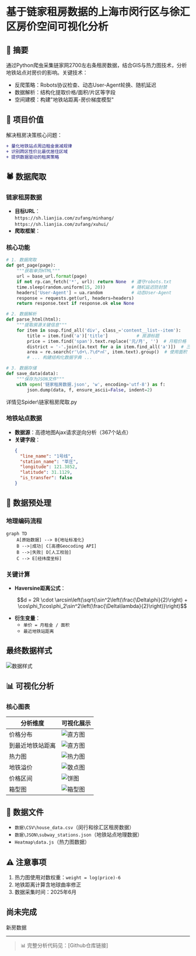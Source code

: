 
# 基于链家租房数据的上海市闵行区与徐汇区房价空间可视化分析

## 📌 摘要
通过Python爬虫采集链家网2700左右条租房数据，结合GIS与热力图技术，分析地铁站点对房价的影响。关键技术：
- 反爬策略：Robots协议检查、动态User-Agent轮换、随机延迟
- 数据解析：结构化提取价格/面积/片区等字段
- 空间建模：构建"地铁站距离-房价梯度模型"

## 🎯 项目价值
解决租房决策核心问题：
```diff
+ 量化地铁站点周边租金衰减规律
+ 识别跨区性价比最优居住区域
+ 提供数据驱动的租房策略
```

## 🕷️ 数据爬取
### 链家租房数据
- **目标URL**：  
  `https://sh.lianjia.com/zufang/minhang/`  
  `https://sh.lianjia.com/zufang/xuhui/`
- **爬取框架**：
### 核心功能
```python
# 1. 数据爬取
def get_page(page):
    """获取单页HTML"""
    url = base_url.format(page)
    if not rp.can_fetch('*', url): return None  # 遵守robots.txt
    time.sleep(random.uniform(15, 20))          # 随机延迟防封禁
    headers['User-Agent'] = ua.random           # 动态User-Agent
    response = requests.get(url, headers=headers)
    return response.text if response.ok else None

# 2. 数据解析
def parse_html(html):
    """提取房源关键信息"""
    for item in soup.find_all('div', class_='content__list--item'):
        title = item.find('a')['title']           # 房源标题
        price = item.find('span').text.replace('元/月', '')  # 月租价格
        district = '-'.join([a.text for a in item.find_all('a')])  # 三级片区
        area = re.search(r'\d+\.?\d*㎡', item.text).group()  # 使用面积
        # ... 构建结构化数据字典 ...

# 3. 数据存储
def save_data(data):
    """保存为JSON文件"""
    with open('链家租房数据.json', 'w', encoding='utf-8') as f:
        json.dump(data, f, ensure_ascii=False, indent=2)
```
详情见Spider\链家租房爬取.py

### 地铁站点数据
<!-- ![地铁数据采集流程](media/image6.png) -->
- **数据源**：高德地图Ajax请求逆向分析（367个站点）
- **关键字段**：
  ```json
  {
    "line_name": "1号线",
    "station_name": "莘庄",
    "longitude": 121.3852,
    "latitude": 31.1129,
    "is_transfer": false
  }
  ```

## 🧹 数据预处理
### 地理编码流程
```mermaid
graph TD
    A[原始数据] --> B{地址标准化}
    B -->|成功| C[高德Geocoding API]
    B -->|失败| D[人工校验]
    C --> E[经纬度坐标]
```
### 关键计算
- **Haversine距离公式**：
  ```math
  d = 2R \cdot \arcsin\left(\sqrt{\sin^2\left(\frac{\Delta\phi}{2}\right) + \cos\phi_1\cos\phi_2\sin^2\left(\frac{\Delta\lambda}{2}\right)}\right)
  ```
- **衍生变量**：
  - `单价 = 月租金 / 面积`
  - `最近地铁站距离`
## 最终数据样式
![数据样式](media\datasample.png)
## 📊 可视化分析
### 核心图表
| 分析维度 | 可视化展示 |
|---------|------------|
| 价格分布 | ![直方图](media/price.png) | 
| 到最近地铁站距离 | ![直方图](media/Distance.png) | 
| 热力图 | ![热力图](media/heatmap.png) |
| 地铁溢价 | ![散点图](media/regression.png) | 
| 价格区间 | ![饼图](media/piechart.png) | 
| 箱型图 | ![箱型图](media/boxchart.png) |




## 📂 数据文件
- `数据\CSV\house_data.csv`（闵行和徐汇区租房数据）
- `数据\JSON\subway_stations.json`（地铁站点地理数据）
- `Heatmap\data.js`（热力图数据）

## ⚠️ 注意事项
1. 热力图使用对数权重：`weight = log(price)-6`
2. 地铁距离计算含地球曲率修正
3. 数据采集时间：2025年6月

## 尚未完成
新房数据

---
> 📊 完整分析代码见：[Github仓库链接]  
